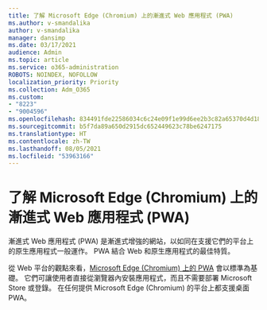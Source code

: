 ```yaml
---
title: 了解 Microsoft Edge (Chromium) 上的漸進式 Web 應用程式 (PWA)
ms.author: v-smandalika
author: v-smandalika
manager: dansimp
ms.date: 03/17/2021
audience: Admin
ms.topic: article
ms.service: o365-administration
ROBOTS: NOINDEX, NOFOLLOW
localization_priority: Priority
ms.collection: Adm_O365
ms.custom:
- "8223"
- "9004596"
ms.openlocfilehash: 834491fde22586034c6c24e09f1e99d6ee2b3c82a65370d4d18edc3e108f5f41
ms.sourcegitcommit: b5f7da89a650d2915dc652449623c78be6247175
ms.translationtype: HT
ms.contentlocale: zh-TW
ms.lasthandoff: 08/05/2021
ms.locfileid: "53963166"
---
```

# <a name="learn-about-the-progressive-web-apps-pwas-on-microsoft-edge-chromium"></a>了解 Microsoft Edge (Chromium) 上的漸進式 Web 應用程式 (PWA)

漸進式 Web 應用程式 (PWA) 是漸進式增強的網站，以如同在支援它們的平台上的原生應用程式一般運作。 PWA 結合 Web 和原生應用程式的最佳特質。

從 Web 平台的觀點來看，[Microsoft Edge (Chromium) 上的 PWA](https://docs.microsoft.com/microsoft-edge/progressive-web-apps-chromium/#pwas-on-microsoft-edge-chromium) 會以標準為基礎。 它們可讓使用者直接從瀏覽器內安裝應用程式，而且不需要部署 Microsoft Store 或登錄。 在任何提供 Microsoft Edge (Chromium) 的平台上都支援桌面 PWA。
